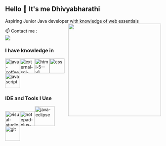 ## Hello 👋 It's me Dhivyabharathi

Aspiring Junior Java developer with knowledge of web essentials
<img align="right" width="300" height="300" src="https://media.tenor.com/S59bPkT0pqcAAAAC/programming.gif">


 📫 Contact me :
<br /> [<img aligh="right" src="https://img.shields.io/badge/LinkedIn-0077B5?style=for-the-badge&logo=linkedin&logoColor=white" />](https://www.linkedin.com/in/dhivyabharathi-velu-81a77520b/)

### I have knowledge in
<img width="48" height="48" src="https://img.icons8.com/fluency/48/java-coffee-cup-logo.png" alt="java-coffee-cup-logo"/><img width="48" height="48" src="https://img.icons8.com/external-flaticons-lineal-color-flat-icons/48/external-sql-mobile-app-development-flaticons-lineal-color-flat-icons.png" alt="external-sql-mobile-app-development-flaticons-lineal-color-flat-icons"/><img width="48" height="48" src="https://img.icons8.com/color/48/html-5--v1.png" alt="html-5--v1"/><img width="48" height="48" src="https://img.icons8.com/stickers/48/css.png" alt="css"/><img width="48" height="48" src="https://img.icons8.com/arcade/48/javascript.png" alt="javascript"/>

### IDE and Tools I Use
<img width="48" height="48" src="https://img.icons8.com/nolan/48/visual-studio-code-2019.png" alt="visual-studio-code-2019"/><img width="48" height="48" src="https://img.icons8.com/color/48/notepad-plus-plus.png" alt="notepad-plus-plus"/><img width="64" height="64" src="https://img.icons8.com/nolan/64/java-eclipse.png" alt="java-eclipse"/><img width="48" height="48" src="https://img.icons8.com/color/48/git.png" alt="git"/>



